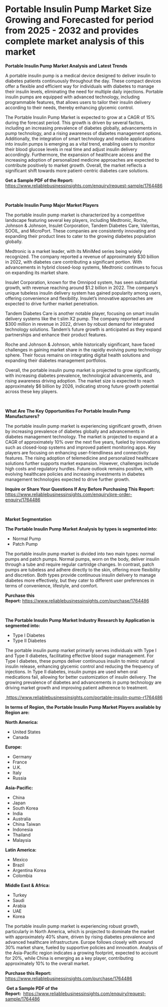 <p><h1>Portable Insulin Pump Market Size Growing and Forecasted for period from 2025 - 2032 and provides complete market analysis of this market</h1></p><p><strong>Portable Insulin Pump Market Analysis and Latest Trends</strong></p>
<p><p>A portable insulin pump is a medical device designed to deliver insulin to diabetes patients continuously throughout the day. These compact devices offer a flexible and efficient way for individuals with diabetes to manage their insulin levels, eliminating the need for multiple daily injections. Portable insulin pumps are equipped with advanced technology, including programmable features, that allows users to tailor their insulin delivery according to their needs, thereby enhancing glycemic control.</p><p>The Portable Insulin Pump Market is expected to grow at a CAGR of 15% during the forecast period. This growth is driven by several factors, including an increasing prevalence of diabetes globally, advancements in pump technology, and a rising awareness of diabetes management options. Additionally, the integration of smart technology and mobile applications into insulin pumps is emerging as a vital trend, enabling users to monitor their blood glucose levels in real time and adjust insulin delivery accordingly. Furthermore, the expansion of healthcare access and the increasing adoption of personalized medicine approaches are expected to contribute positively to market growth. Overall, the market reflects a significant shift towards more patient-centric diabetes care solutions.</p></p>
<p><strong>Get a Sample PDF of the Report:&nbsp;</strong> <a href="https://www.reliablebusinessinsights.com/enquiry/request-sample/1764486?utm_campaign=3519&utm_medium=2&utm_source=Github&utm_content=ia&utm_term=16042025&utm_id=portable-insulin-pump">https://www.reliablebusinessinsights.com/enquiry/request-sample/1764486</a></p>
<p>&nbsp;</p>
<p><strong>Portable Insulin Pump Major Market Players</strong></p>
<p><p>The portable insulin pump market is characterized by a competitive landscape featuring several key players, including Medtronic, Roche, Johnson & Johnson, Insulet Corporation, Tandem Diabetes Care, Valeritas, SOOIL, and MicroPort. These companies are consistently innovating and expanding their product lines to cater to the growing diabetes population globally.</p><p>Medtronic is a market leader, with its MiniMed series being widely recognized. The company reported a revenue of approximately $30 billion in 2022, with diabetes care contributing a significant portion. With advancements in hybrid closed-loop systems, Medtronic continues to focus on expanding its market share.</p><p>Insulet Corporation, known for the Omnipod system, has seen substantial growth, with revenue reaching around $1.2 billion in 2022. The company’s unique tubeless insulin delivery system has gained popularity among users, offering convenience and flexibility. Insulet’s innovative approaches are expected to drive further market penetration.</p><p>Tandem Diabetes Care is another notable player, focusing on smart insulin delivery systems like the t:slim X2 pump. The company reported around $300 million in revenue in 2022, driven by robust demand for integrated technology solutions. Tandem’s future growth is anticipated as they expand partnerships and enhance their product features.</p><p>Roche and Johnson & Johnson, while historically significant, have faced challenges in gaining market share in the rapidly evolving pump technology sphere. Their focus remains on integrating digital health solutions and expanding their diabetes management portfolios.</p><p>Overall, the portable insulin pump market is projected to grow significantly, with increasing diabetes prevalence, technological advancements, and rising awareness driving adoption. The market size is expected to reach approximately $6 billion by 2026, indicating strong future growth potential across these key players.</p></p>
<p>&nbsp;</p>
<p><strong>What Are The Key Opportunities For Portable Insulin Pump Manufacturers?</strong></p>
<p><p>The portable insulin pump market is experiencing significant growth, driven by increasing prevalence of diabetes globally and advancements in diabetes management technology. The market is projected to expand at a CAGR of approximately 10% over the next five years, fueled by innovations such as closed-loop systems and improved patient monitoring apps. Key players are focusing on enhancing user-friendliness and connectivity features. The rising adoption of telemedicine and personalized healthcare solutions further supports market expansion. However, challenges include high costs and regulatory hurdles. Future outlook remains positive, with evolving healthcare policies and increasing investments in diabetes management technologies expected to drive further growth.</p></p>
<p><strong>Inquire or Share Your Questions If Any Before Purchasing This Report:</strong> <a href="https://www.reliablebusinessinsights.com/enquiry/pre-order-enquiry/1764486?utm_campaign=3519&utm_medium=2&utm_source=Github&utm_content=ia&utm_term=16042025&utm_id=portable-insulin-pump">https://www.reliablebusinessinsights.com/enquiry/pre-order-enquiry/1764486</a></p>
<p>&nbsp;</p>
<p><strong>Market Segmentation</strong></p>
<p><strong>The Portable Insulin Pump Market Analysis by types is segmented into:</strong></p>
<p><ul><li>Normal Pump</li><li>Patch Pump</li></ul></p>
<p><p>The portable insulin pump market is divided into two main types: normal pumps and patch pumps. Normal pumps, worn on the body, deliver insulin through a tube and require regular cartridge changes. In contrast, patch pumps are tubeless and adhere directly to the skin, offering more flexibility and discretion. Both types provide continuous insulin delivery to manage diabetes more effectively, but they cater to different user preferences in terms of convenience, lifestyle, and comfort.</p></p>
<p><strong>Purchase this Report:&nbsp;</strong><a href="https://www.reliablebusinessinsights.com/purchase/1764486?utm_campaign=3519&utm_medium=2&utm_source=Github&utm_content=ia&utm_term=16042025&utm_id=portable-insulin-pump">https://www.reliablebusinessinsights.com/purchase/1764486</a></p>
<p>&nbsp;</p>
<p><strong>The Portable Insulin Pump Market Industry Research by Application is segmented into:</strong></p>
<p><ul><li>Type I Diabetes</li><li>Type II Diabetes</li></ul></p>
<p><p>The portable insulin pump market primarily serves individuals with Type I and Type II diabetes, facilitating effective blood sugar management. For Type I diabetes, these pumps deliver continuous insulin to mimic natural insulin release, enhancing glycemic control and reducing the frequency of injections. In Type II diabetes, insulin pumps are used when oral medications fail, allowing for better customization of insulin delivery. The growing prevalence of diabetes and advancements in pump technology are driving market growth and improving patient adherence to treatment.</p></p>
<p><a href="https://www.reliablebusinessinsights.com/portable-insulin-pump-r1764486?utm_campaign=3519&utm_medium=2&utm_source=Github&utm_content=ia&utm_term=16042025&utm_id=portable-insulin-pump">&nbsp;https://www.reliablebusinessinsights.com/portable-insulin-pump-r1764486</a></p>
<p><strong>In terms of Region, the Portable Insulin Pump Market Players available by Region are:</strong></p>
<p>
    <p> <strong> North America: </strong>
        <ul>
            <li>United States</li>
            <li>Canada</li>
        </ul>
        </p> 
    <p> <strong> Europe: </strong>
        <ul>
            <li>Germany</li>
            <li>France</li>
            <li>U.K.</li>
            <li>Italy</li>
            <li>Russia</li>
        </ul>
        </p> 
    <p> <strong> Asia-Pacific: </strong>
        <ul>
            <li>China</li>
            <li>Japan</li>
            <li>South Korea</li>
            <li>India</li>
            <li>Australia</li>
            <li>China Taiwan</li>
            <li>Indonesia</li>
            <li>Thailand</li>
            <li>Malaysia</li>
        </ul>
        </p> 
    <p> <strong> Latin America: </strong>
        <ul>
            <li>Mexico</li>
            <li>Brazil</li>
            <li>Argentina Korea</li>
            <li>Colombia</li>
        </ul>
        </p> 
    <p> <strong> Middle East & Africa: </strong>
        <ul>
            <li>Turkey</li>
            <li>Saudi</li>
            <li>Arabia</li>
            <li>UAE</li>
            <li>Korea</li>
        </ul>
    </p>
    </p>
<p><p>The portable insulin pump market is experiencing robust growth, particularly in North America, which is projected to dominate the market with approximately 40% share, driven by rising diabetes prevalence and advanced healthcare infrastructure. Europe follows closely with around 30% market share, fueled by supportive policies and innovation. Analysis of the Asia-Pacific region indicates a growing footprint, expected to account for 20%, while China is emerging as a key player, contributing approximately 10% to the overall market.</p></p>
<p><strong>Purchase this Report: </strong><a href="https://www.reliablebusinessinsights.com/purchase/1764486?utm_campaign=3519&utm_medium=2&utm_source=Github&utm_content=ia&utm_term=16042025&utm_id=portable-insulin-pump">https://www.reliablebusinessinsights.com/purchase/1764486</a></p>
<p>&nbsp;<strong>Get a Sample PDF of the Report:&nbsp;&nbsp;</strong><a href="https://www.reliablebusinessinsights.com/enquiry/request-sample/1764486?utm_campaign=3519&utm_medium=2&utm_source=Github&utm_content=ia&utm_term=16042025&utm_id=portable-insulin-pump">https://www.reliablebusinessinsights.com/enquiry/request-sample/1764486</a></p>
<p><strong></strong></p>
<p><p></p><p></p><p></p></p>
